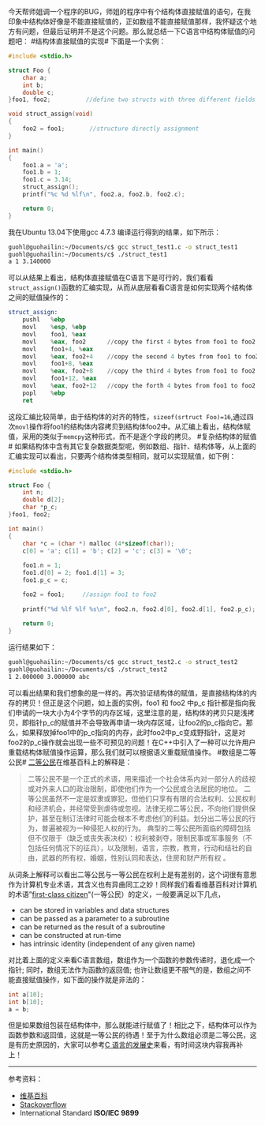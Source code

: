 今天帮师姐调一个程序的BUG，师姐的程序中有个结构体直接赋值的语句，在我印象中结构体好像是不能直接赋值的，正如数组不能直接赋值那样，我怀疑这个地方有问题，但最后证明并不是这个问题。那么就总结一下C语言中结构体赋值的问题吧：
#结构体直接赋值的实现#
下面是一个实例：
```c
#include <stdio.h>

struct Foo {
	char a;
	int b;
	double c;
}foo1, foo2;          //define two structs with three different fields

void struct_assign(void)
{
	foo2 = foo1;       //structure directly assignment
}

int main()
{
	foo1.a = 'a';
	foo1.b = 1;
	foo1.c = 3.14;
	struct_assign();
	printf("%c %d %lf\n", foo2.a, foo2.b, foo2.c);

	return 0;	
}
```
我在Ubuntu 13.04下使用gcc 4.7.3 编译运行得到的结果，如下所示：
```bash
guohl@guohailin:~/Documents/c$ gcc struct_test1.c -o struct_test1
guohl@guohailin:~/Documents/c$ ./struct_test1 
a 1 3.140000
```
可以从结果上看出，结构体直接赋值在C语言下是可行的，我们看看`struct_assign()`函数的汇编实现，从而从底层看看C语言是如何实现两个结构体之间的赋值操作的：
```asm
struct_assign:
	pushl	%ebp
	movl	%esp, %ebp
	movl	foo1, %eax
	movl	%eax, foo2      //copy the first 4 bytes from foo1 to foo2
	movl	foo1+4, %eax
	movl	%eax, foo2+4    //copy the second 4 bytes from foo1 to foo2       
	movl	foo1+8, %eax
	movl	%eax, foo2+8    //copy the third 4 bytes from foo1 to foo2  
	movl	foo1+12, %eax
	movl	%eax, foo2+12   //copy the forth 4 bytes from foo1 to foo2  
	popl	%ebp
	ret
```
这段汇编比较简单，由于结构体的对齐的特性，`sizeof(srtruct Foo)=16`,通过四次`movl`操作将foo1的结构体内容拷贝到结构体foo2中。从汇编上看出，结构体赋值，采用的类似于`memcpy`这种形式，而不是逐个字段的拷贝。
#复杂结构体的赋值#
如果结构体中含有其它复杂数据类型呢，例如数组、指针、结构体等，从上面的汇编实现可以看出，只要两个结构体类型相同，就可以实现赋值，如下例：
```c
#include <stdio.h>

struct Foo {
	int n;
	double d[2];
	char *p_c;
}foo1, foo2;

int main()
{
	char *c = (char *) malloc (4*sizeof(char));
	c[0] = 'a'; c[1] = 'b'; c[2] = 'c'; c[3] = '\0';
	
	foo1.n = 1;
	foo1.d[0] = 2; foo1.d[1] = 3;
	foo1.p_c = c;

	foo2 = foo1;     //assign foo1 to foo2
	
	printf("%d %lf %lf %s\n", foo2.n, foo2.d[0], foo2.d[1], foo2.p_c);
	
	return 0;
}
```
运行结果如下：

```bash
guohl@guohailin:~/Documents/c$ gcc struct_test2.c -o struct_test2
guohl@guohailin:~/Documents/c$ ./struct_test2
1 2.000000 3.000000 abc
```
可以看出结果和我们想象的是一样的。再次验证结构体的赋值，是直接结构体的内存的拷贝！但正是这个问题，如上面的实例，foo1 和 foo2 中p\_c 指针都是指向我们申请的一块大小为4个字节的内存区域，这里注意的是，结构体的拷贝只是浅拷贝，即指针p\_c的赋值并不会导致再申请一块内存区域，让foo2的p\_c指向它。那么，如果释放掉foo1中的p\_c指向的内存，此时foo2中p\_c变成野指针，这是对foo2的p\_c操作就会出现一些不可预见的问题！在C\+\+中引入了一种可以允许用户重载结构体赋值操作运算，那么我们就可以根据语义重载赋值操作。
#数组是二等公民#
[二等公民](http://zh.wikipedia.org/wiki/%E4%BA%8C%E7%AD%89%E5%85%AC%E6%B0%91)在维基百科上的解释是：
>二等公民不是一个正式的术语，用来描述一个社会体系内对一部分人的歧视或对外来人口的政治限制，即使他们作为一个公民或合法居民的地位。 二等公民虽然不一定是奴隶或罪犯，但他们只享有有限的合法权利、公民权利和经济机会，并经常受到虐待或忽视。法律无视二等公民，不向他们提供保护，甚至在制订法律时可能会根本不考虑他们的利益。划分出二等公民的行为，普遍被视为一种侵犯人权的行为。 典型的二等公民所面临的障碍包括但不仅限于（缺乏或丧失表决权）：权利被剥夺，限制民事或军事服务（不包括任何情况下的征兵），以及限制，语言，宗教，教育，行动和结社的自由，武器的所有权，婚姻，性别认同和表达，住房和财产所有权 。  


从词条上解释可以看出二等公民与一等公民在权利上是有差别的，这个词很有意思作为计算机专业术语，其含义也有异曲同工之妙！同样我们看看维基百科对计算机的术语”[first-class citizen](http://en.wikipedia.org/wiki/First-class_citizen "一等公民")"(一等公民）的定义，一般要满足以下几点，

+ can be stored in variables and data structures
+ can be passed as a parameter to a subroutine
+ can be returned as the result of a subroutine
+ can be constructed at run-time
+ has intrinsic identity (independent of any given name)

对比着上面的定义来看C语言数组，数组作为一个函数的参数传递时，退化成一个指针; 同时，数组无法作为函数的返回值; 也许让数组更不服气的是，数组之间不能直接赋值操作，如下面的操作就是非法的：
```c
int a[10];
int b[10];
a = b;
```
但是如果数组包装在结构体中，那么就能进行赋值了！相比之下，结构体可以作为函数参数和返回值，这就是一等公民的待遇！至于为什么数组必须是二等公民，这是有历史原因的，大家可以参考[C 语言的发展史](http://cm.bell-labs.com/cm/cs/who/dmr/chist.html "Chistory")来看，有时间这块内容我再补上！

---

参考资料：
- [维基百科](http://en.wikipedia.org/)   
- [Stackoverflow](http://stackoverflow.com)
- International Standard **ISO/IEC 9899**


